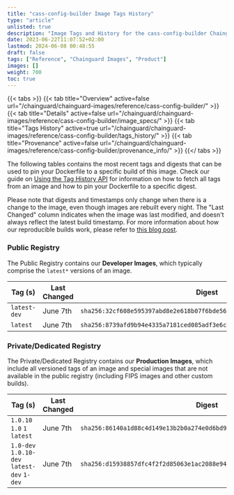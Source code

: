 ```yaml
---
title: "cass-config-builder Image Tags History"
type: "article"
unlisted: true
description: "Image Tags and History for the cass-config-builder Chainguard Image"
date: 2023-06-22T11:07:52+02:00
lastmod: 2024-06-08 00:48:55
draft: false
tags: ["Reference", "Chainguard Images", "Product"]
images: []
weight: 700
toc: true
---
```


{{< tabs >}}
{{< tab title="Overview" active=false url="/chainguard/chainguard-images/reference/cass-config-builder/" >}}
{{< tab title="Details" active=false url="/chainguard/chainguard-images/reference/cass-config-builder/image_specs/" >}}
{{< tab title="Tags History" active=true url="/chainguard/chainguard-images/reference/cass-config-builder/tags_history/" >}}
{{< tab title="Provenance" active=false url="/chainguard/chainguard-images/reference/cass-config-builder/provenance_info/" >}}
{{</ tabs >}}

The following tables contains the most recent tags and digests that can be used to pin your Dockerfile to a specific build of this image. Check our guide on [Using the Tag History API](/chainguard/chainguard-images/using-the-tag-history-api/) for information on how to fetch all tags from an image and how to pin your Dockerfile to a specific digest.

Please note that digests and timestamps only change when there is a change to the image, even though images are rebuilt every night. The "Last Changed" column indicates when the image was last modified, and doesn't always reflect the latest build timestamp. For more information about how our reproducible builds work, please refer to [this blog post](https://www.chainguard.dev/unchained/reproducing-chainguards-reproducible-image-builds).

### Public Registry
The Public Registry contains our **Developer Images**, which typically comprise the `latest*` versions of an image.

| Tag (s)       | Last Changed | Digest                                                                    |
|---------------|--------------|---------------------------------------------------------------------------|
|  `latest-dev` | June 7th     | `sha256:32cf608e595397abd8e2e618b07f6bde5678508a32b6d916e700af55a991aab8` |
|  `latest`     | June 7th     | `sha256:8739afd9b94e4335a7181ced085adf3e6c3cbd86f514f7dec4c422cb114115b3` |


### Private/Dedicated Registry
The Private/Dedicated Registry contains our **Production Images**, which include all versioned tags of an image and special images that are not available in the public registry (including FIPS images and other custom builds).

| Tag (s)                                      | Last Changed | Digest                                                                    |
|----------------------------------------------|--------------|---------------------------------------------------------------------------|
|  `1.0.10` `1.0` `1` `latest`                 | June 7th     | `sha256:86140a1d88c4d149e13b2b0a274e0d6bd9fe1bb506ad2f5e54f47d9ce151f53d` |
|  `1.0-dev` `1.0.10-dev` `latest-dev` `1-dev` | June 7th     | `sha256:d15938857dfc4f2f2d85063e1ac2088e94c48c7107750ba647eaee5bea41ec10` |

